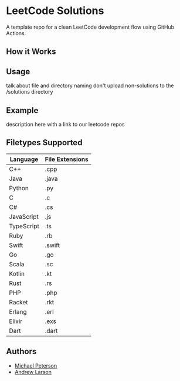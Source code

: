 # LeetCode Solutions
A template repo for a clean LeetCode development flow using GitHub Actions.

## How it Works
## Usage
talk about file and directory naming
don't upload non-solutions to the /solutions directory
## Example
description here with a link to our leetcode repos
## Filetypes Supported

| Language   | File Extensions |
|------------|-----------------|
| C++        | .cpp            |
| Java       | .java           |
| Python     | .py             |
| C          | .c              |
| C#         | .cs             |
| JavaScript | .js             |
| TypeScript | .ts             |
| Ruby       | .rb             |
| Swift      | .swift          |
| Go         | .go             |
| Scala      | .sc             |
| Kotlin     | .kt             |
| Rust       | .rs             |
| PHP        | .php            |
| Racket     | .rkt            |
| Erlang     | .erl            |
| Elixir     | .exs            |
| Dart       | .dart           |

## Authors
- [Michael Peterson](https://github.com/kid-on-github)
- [Andrew Larson](https://github.com/Kefka174)
